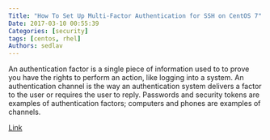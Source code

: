 ```yaml
---
Title: "How To Set Up Multi-Factor Authentication for SSH on CentOS 7"
Date: 2017-03-10 00:55:39
Categories: [security]
tags: [centos, rhel]
Authors: sedlav
---
```


An authentication factor is a single piece of information used to to prove you have the rights to perform an action, like logging into a system. An authentication channel is the way an authentication system delivers a factor to the user or requires the user to reply. Passwords and security tokens are examples of authentication factors; computers and phones are examples of channels.

[Link](https://www.digitalocean.com/community/tutorials/how-to-set-up-multi-factor-authentication-for-ssh-on-centos-7)
